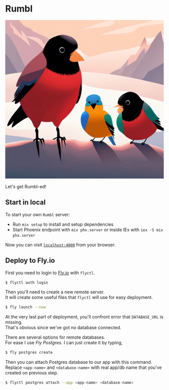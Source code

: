 # Rumbl

![rumbl-image](./image.png)

Let's get Rumbl-ed!

## Start in local

To start your own `Rumbl` server:

- Run `mix setup` to install and setup dependencies
- Start Phoenix endpoint with `mix phx.server` or inside IEx with `iex -S mix phx.server`

Now you can visit [`localhost:4000`](http://localhost:4000) from your browser.

## Deploy to Fly.io

First you need to login to [Fly.io](https://fly.io/) with `flyctl`.

```bash
$ flyctl auth login
```

Then you'll need to create a new remote server.  
It will create some useful files that `flyctl` will use for easy deployment.

```bash
$ fly launch --now
```

At the very last part of deployment, you'll confront error that `DATABASE_URL` is missing.  
That's obvious since we've got no database connected.

There are several options for remote databases.  
For ease I use _Fly Postgres_. I can just create it by typing,

```bash
$ fly postgres create
```

Then you can attach Postgres database to our app with this command.  
Replace `<app-name>` and `<database-name>` with real app/db name that you've created on previous step.

```bash
$ flyctl postgres attach --app <app-name> <database-name>
```

